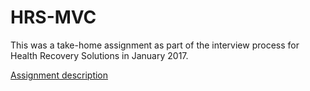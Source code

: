 # HRS-MVC
This was a take-home assignment as part of the interview process for Health Recovery Solutions in January 2017.

[Assignment description](assignment_readme.md)
